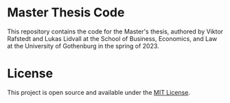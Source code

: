 # Master Thesis Code

This repository contains the code for the Master's thesis, authored by Viktor Rafstedt and Lukas Lidvall at the School of Business, Economics, and Law at the University of Gothenburg in the spring of 2023.

# License

This project is open source and available under the [MIT License](LICENSE).
